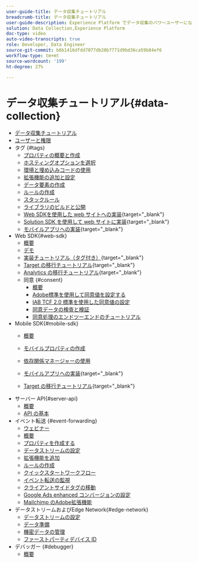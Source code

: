 ```yaml
---
user-guide-title: データ収集チュートリアル
breadcrumb-title: データ収集チュートリアル
user-guide-description: Experience Platform でデータ収集のパワーユーザーになるためのハウツービデオおよびチュートリアル。
solution: Data Collection,Experience Platform
doc-type: video
auto-video-transcripts: true
role: Developer, Data Engineer
source-git-commit: b6b1416dfdd7077db20b7771d9bd36ca59b84ef6
workflow-type: tm+mt
source-wordcount: '199'
ht-degree: 27%

---
```



# データ収集チュートリアル{#data-collection}

+ [データ収集チュートリアル](overview.md)
+ [ユーザーと権限](admin/users-and-permissions.md)
+ タグ {#tags}
   + [プロパティの概要と作成](tags/create-a-property.md)
   + [ホスティングオプションを選択](tags/choose-a-hosting-option.md)
   + [環境と埋め込みコードの使用](tags/use-environments-and-embed-codes.md)
   + [拡張機能の追加と設定](tags/add-and-configure-extensions.md)
   + [データ要素の作成](tags/create-data-elements.md)
   + [ルールの作成](tags/build-rules.md)
   + [スタックルール](tags/stack-rules.md)
   + [ライブラリのビルドと公開](tags/build-and-publish-a-library.md)
   + [Web SDKを使用した web サイトへの実装](https://experienceleague.adobe.com/ja/docs/platform-learn/implement-web-sdk/overview){target="_blank"}
   + [Solution SDK を使用して web サイトに実装](https://experienceleague.adobe.com/docs/platform-learn/implement-in-websites/overview.html?lang=ja){target="_blank"}
   + [ モバイルアプリへの実装](https://experienceleague.adobe.com/en/docs/platform-learn/implement-mobile-sdk/overview){target="_blank"}
+ Web SDK{#web-sdk}
   + [概要](web-sdk/overview.md)
   + [デモ](web-sdk/demo.md)
   + [ 実装チュートリアル（タグ付き）](https://experienceleague.adobe.com/ja/docs/platform-learn/implement-web-sdk/overview){target="_blank"}
   + [Target の移行チュートリアル](https://experienceleague.adobe.com/en/docs/platform-learn/migrate-target-to-websdk/introduction){target="_blank"}
   + [Analytics の移行チュートリアル](https://experienceleague.adobe.com/ja/docs/platform-learn/migrate-analytics-to-websdk/migration-to-websdk-overview){target="_blank"}
   + 同意 {#consent}
      + [概要](web-sdk/consent/overview.md)
      + [Adobe標準を使用して同意値を設定する](web-sdk/consent/set-consent-adobe.md)
      + [IAB TCF 2.0 標準を使用した同意値の設定](web-sdk/consent/set-consent-iab.md)
      + [同意データの検査と検証](web-sdk/consent/inspect.md)
      + [同意処理のエンドツーエンドのチュートリアル](web-sdk/consent/tutorial.md)
+ Mobile SDK{#mobile-sdk}
   + [概要](mobile-sdk/overview.md)
   + [モバイルプロパティの作成](mobile-sdk/create-mobile-properties.md)
   + [依存関係マネージャーの使用](mobile-sdk/use-dependency-managers.md)
   + [ モバイルアプリへの実装](https://experienceleague.adobe.com/en/docs/platform-learn/implement-mobile-sdk/overview){target="_blank"}

   + [Target の移行チュートリアル](https://experienceleague.adobe.com/en/docs/platform-learn/migrate-target-to-mobile-sdk-decisioning/overview){target="_blank"}
+ サーバー API{#server-api}
   + [概要](server-api/overview.md)
   + [API の基本](server-api/introduction.md)
+ イベント転送 {#event-forwarding}
   + [ウェビナー](event-forwarding/webinar.md)
   + [概要](event-forwarding/overview.md)
   + [プロパティを作成する](event-forwarding/create-a-property.md)
   + [データストリームの設定](event-forwarding/set-up-a-datastream.md)
   + [拡張機能を追加](event-forwarding/add-an-extension.md)
   + [ルールの作成](event-forwarding/create-a-rule.md)
   + [クイックスタートワークフロー](event-forwarding/quick-start-workflows.md)
   + [イベント転送の監視](event-forwarding/monitor.md)
   + [クライアントサイドタグの移動](event-forwarding/consider-moving-tags.md)
   + [Google Ads enhanced コンバージョンの設定](event-forwarding/set-up-google-ads-enhanced-conversions.md)
   + [Mailchimp のAdobe拡張機能](event-forwarding/adobe-extension-for-mailchimp.md)
+ データストリームおよびEdge Network{#edge-network}
   + [データストリームの設定](edge/configure-datastreams.md)
   + [データ準備](edge/data-prep.md)
   + [機密データの管理](edge/manage-sensitive-data-in-datastreams.md)
   + [ファーストパーティデバイス ID](edge/generate-first-party-device-ids.md)
+ デバッガー {#debugger}
   + [概要](debugger/overview.md)
